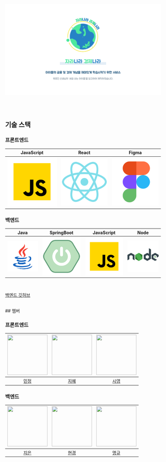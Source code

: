 ![title](docs/titleUpdate.png)
<br />



<br/>

<br/>

## 기술 스택

### 프론트엔드
| JavaScript | React    | Figma    |
| :--------: | :---:    | :---:    |
|   ![js]    | ![react] | ![figma] |

### 백엔드
|  Java   |  SpringBoot   | JavaScript |  Node   |
| :-----: | :-----------: | :--------: | :-----: |
| ![java] | ![springboot] |   ![js]    | ![node] |
<br/>

[백엔드 깃허브](https://github.com/cje206/ecountry-back.git)

<br/>
## 멤버

### 프론트엔드

| <img src="https://avatars.githubusercontent.com/u/130037564?v=1" width="130" height="130"> | <img src ="https://avatars.githubusercontent.com/u/154851823?v=1" width="130" height="130"> | <img src ="https://avatars.githubusercontent.com/u/154852049?v=1" width="130" height="130"> |
| :---------------------------------------------------------------------------------------: | :----------------------------------------------------------------------------------------: | :-----------------------------------------------------------------------------------------: |
|                         [민정](https://github.com/MinJeonng)                         |                          [지혜](https://github.com/Jihye8)                          |                             [시영](https://github.com/cci0)                             |

### 백엔드

| <img src="https://avatars.githubusercontent.com/u/154851961?v=1" width="130" height="130"> | <img src="https://avatars.githubusercontent.com/u/153169614?v=1" width="130" height="130"> | <img src="https://avatars.githubusercontent.com/u/134291319?v=1" width="130" height="130"> 
| :---------------------------------------------------------------------------------------: | :---------------------------------------------------------------------------------------: | :---------------------------------------------------------------------------------------: | 
|                             [지은](https://github.com/cje206)                              |                            [현경](https://github.com/Hyunkyung-Nam)                             |                            [명규](https://github.com/gh9727)                             


[js]: /images/javascript.svg
[react]: /images/react.svg
[figma]: /images/figma.svg
[java]: /images/java.svg
[node]: /images/node.svg
[springboot]: /images/springboot.svg
